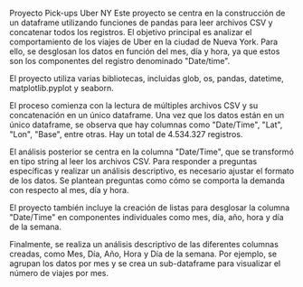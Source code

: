 Proyecto Pick-ups Uber NY
Este proyecto se centra en la construcción de un dataframe utilizando funciones de pandas para leer archivos CSV y concatenar todos los registros. El objetivo principal es analizar el comportamiento de los viajes de Uber en la ciudad de Nueva York. Para ello, se desglosan los datos en función del mes, día y hora, ya que estos son los componentes del registro denominado "Date/time".

El proyecto utiliza varias bibliotecas, incluidas glob, os, pandas, datetime, matplotlib.pyplot y seaborn.

El proceso comienza con la lectura de múltiples archivos CSV y su concatenación en un único dataframe. Una vez que los datos están en un único dataframe, se observa que hay columnas como "Date/Time", "Lat", "Lon", "Base", entre otras. Hay un total de 4.534.327 registros.

El análisis posterior se centra en la columna "Date/Time", que se transformó en tipo string al leer los archivos CSV. Para responder a preguntas específicas y realizar un análisis descriptivo, es necesario ajustar el formato de los datos. Se plantean preguntas como cómo se comporta la demanda con respecto al mes, día y hora.

El proyecto también incluye la creación de listas para desglosar la columna "Date/Time" en componentes individuales como mes, día, año, hora y día de la semana.

Finalmente, se realiza un análisis descriptivo de las diferentes columnas creadas, como Mes, Día, Año, Hora y Día de la semana. Por ejemplo, se agrupan los datos por mes y se crea un sub-dataframe para visualizar el número de viajes por mes.
